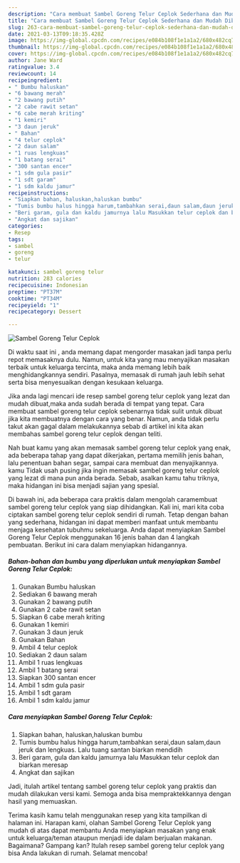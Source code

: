 ```yaml
---
description: "Cara membuat Sambel Goreng Telur Ceplok Sederhana dan Mudah Dibuat"
title: "Cara membuat Sambel Goreng Telur Ceplok Sederhana dan Mudah Dibuat"
slug: 263-cara-membuat-sambel-goreng-telur-ceplok-sederhana-dan-mudah-dibuat
date: 2021-03-13T09:18:35.428Z
image: https://img-global.cpcdn.com/recipes/e084b108f1e1a1a2/680x482cq70/sambel-goreng-telur-ceplok-foto-resep-utama.jpg
thumbnail: https://img-global.cpcdn.com/recipes/e084b108f1e1a1a2/680x482cq70/sambel-goreng-telur-ceplok-foto-resep-utama.jpg
cover: https://img-global.cpcdn.com/recipes/e084b108f1e1a1a2/680x482cq70/sambel-goreng-telur-ceplok-foto-resep-utama.jpg
author: Jane Ward
ratingvalue: 3.4
reviewcount: 14
recipeingredient:
- " Bumbu haluskan"
- "6 bawang merah"
- "2 bawang putih"
- "2 cabe rawit setan"
- "6 cabe merah kriting"
- "1 kemiri"
- "3 daun jeruk"
- " Bahan"
- "4 telur ceplok"
- "2 daun salam"
- "1 ruas lengkuas"
- "1 batang serai"
- "300 santan encer"
- "1 sdm gula pasir"
- "1 sdt garam"
- "1 sdm kaldu jamur"
recipeinstructions:
- "Siapkan bahan, haluskan,haluskan bumbu"
- "Tumis bumbu halus hingga harum,tambahkan serai,daun salam,daun jeruk dan lengkuas. Lalu tuang santan biarkan mendidih"
- "Beri garam, gula dan kaldu jamurnya lalu Masukkan telur ceplok dan biarkan meresap"
- "Angkat dan sajikan"
categories:
- Resep
tags:
- sambel
- goreng
- telur

katakunci: sambel goreng telur 
nutrition: 283 calories
recipecuisine: Indonesian
preptime: "PT37M"
cooktime: "PT34M"
recipeyield: "1"
recipecategory: Dessert

---
```



![Sambel Goreng Telur Ceplok](https://img-global.cpcdn.com/recipes/e084b108f1e1a1a2/680x482cq70/sambel-goreng-telur-ceplok-foto-resep-utama.jpg)

Di waktu  saat ini , anda memang dapat mengorder masakan jadi tanpa perlu repot memasaknya dulu. Namun, untuk kita yang mau menyajikan masakan terbaik untuk keluarga tercinta, maka anda memang lebih baik menghidangkannya sendiri. Pasalnya, memasak di rumah jauh lebih sehat serta bisa menyesuaikan dengan kesukaan keluarga.

Jika anda lagi mencari ide resep sambel goreng telur ceplok yang lezat dan mudah dibuat,maka anda sudah berada di tempat yang tepat. Cara membuat sambel goreng telur ceplok  sebenarnya tidak sulit untuk dibuat jika kita membuatnya dengan cara yang benar. Namun, anda tidak perlu takut akan gagal dalam melakukannya 
sebab di artikel ini kita akan membahas sambel goreng telur ceplok dengan teliti.  



Nah buat kamu yang akan memasak sambel goreng telur ceplok yang enak, ada beberapa tahap yang dapat dikerjakan, pertama memilih jenis bahan, lalu penentuan bahan segar, sampai cara membuat dan menyajikannya. kamu Tidak usah pusing jika ingin memasak sambel goreng telur ceplok yang lezat di mana pun anda berada. Sebab, asalkan kamu  tahu triknya, maka hidangan ini bisa menjadi sajian yang spesial.

Di bawah ini, ada beberapa cara praktis  dalam mengolah caramembuat sambel goreng telur ceplok yang siap dihidangkan. Kali ini, mari kita coba ciptakan sambel goreng telur ceplok sendiri di rumah. Tetap dengan bahan yang sederhana, hidangan ini dapat memberi manfaat untuk membantu menjaga kesehatan tubuhmu sekeluarga. Anda dapat menyiapkan Sambel Goreng Telur Ceplok menggunakan 16 jenis bahan dan 4 langkah pembuatan. Berikut ini cara dalam menyiapkan hidangannya.

<!--inarticleads1-->

##### Bahan-bahan dan bumbu yang diperlukan untuk menyiapkan Sambel Goreng Telur Ceplok:

1. Gunakan  Bumbu haluskan
1. Sediakan 6 bawang merah
1. Gunakan 2 bawang putih
1. Gunakan 2 cabe rawit setan
1. Siapkan 6 cabe merah kriting
1. Gunakan 1 kemiri
1. Gunakan 3 daun jeruk
1. Gunakan  Bahan
1. Ambil 4 telur ceplok
1. Sediakan 2 daun salam
1. Ambil 1 ruas lengkuas
1. Ambil 1 batang serai
1. Siapkan 300 santan encer
1. Ambil 1 sdm gula pasir
1. Ambil 1 sdt garam
1. Ambil 1 sdm kaldu jamur




<!--inarticleads2-->

##### Cara menyiapkan Sambel Goreng Telur Ceplok:

1. Siapkan bahan, haluskan,haluskan bumbu
1. Tumis bumbu halus hingga harum,tambahkan serai,daun salam,daun jeruk dan lengkuas. Lalu tuang santan biarkan mendidih
1. Beri garam, gula dan kaldu jamurnya lalu Masukkan telur ceplok dan biarkan meresap
1. Angkat dan sajikan




Jadi, itulah artikel tentang  sambel goreng telur ceplok  yang praktis dan mudah dilakukan versi kami. Semoga anda bisa mempraktekkannya dengan hasil yang memuaskan. 

Terima kasih kamu telah menggunakan resep yang kita tampilkan di halaman ini. Harapan kami, olahan  Sambel Goreng Telur Ceplok yang mudah di atas dapat membantu Anda menyiapkan masakan yang enak untuk keluarga/teman ataupun menjadi ide dalam berjualan makanan. Bagaimana? Gampang kan? Itulah resep sambel goreng telur ceplok yang bisa Anda lakukan di rumah. Selamat mencoba!

